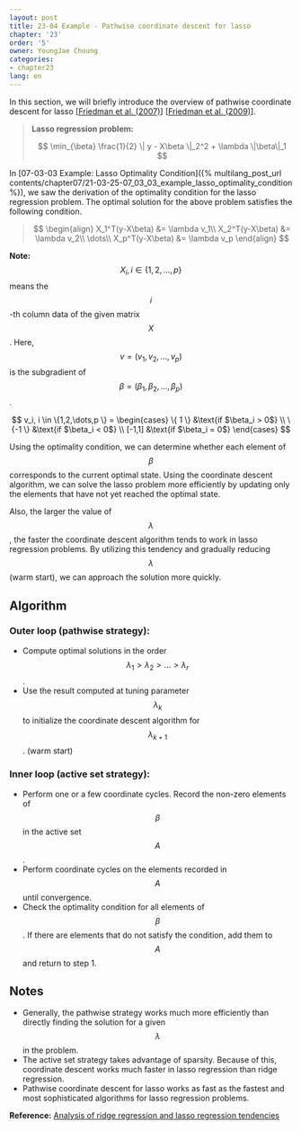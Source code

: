 ```yaml
---
layout: post
title: 23-04 Example - Pathwise coordinate descent for lasso
chapter: '23'
order: '5'
owner: YoungJae Choung
categories:
- chapter23
lang: en
---
```


In this section, we will briefly introduce the overview of pathwise coordinate descent for lasso [[Friedman et al. (2007)](https://arxiv.org/pdf/0708.1485.pdf)] [[Friedman et al. (2009)](https://www.jstatsoft.org/article/view/v033i01/v33i01.pdf)].

>**Lasso regression problem:**
>
>$$
>\min_{\beta} \frac{1}{2} \| y - X\beta \|_2^2 + \lambda \|\beta\|_1
>$$

In [07-03-03 Example: Lasso Optimality Condition]({% multilang_post_url contents/chapter07/21-03-25-07_03_03_example_lasso_optimality_condition %}), we saw the derivation of the optimality condition for the lasso regression problem. The optimal solution for the above problem satisfies the following condition.

>$$
>\begin{align}
>X_1^T(y-X\beta) &= \lambda v_1\\
>X_2^T(y-X\beta) &= \lambda v_2\\
>\dots\\
>X_p^T(y-X\beta) &= \lambda v_p
>\end{align}
>$$

**Note:** $$X_i, i \in \{1,2,…,p\}$$ means the $$i$$-th column data of the given matrix $$X$$. Here, $$v=(v_1,v_2,\dots,v_p)$$ is the subgradient of $$\beta=(\beta_1,\beta_2,\dots,\beta_p)$$.

$$
v_i, i \in \{1,2,\dots,p \} = \begin{cases}
\{ 1 \} &\text{if $\beta_i > 0$} \\
\{-1 \} &\text{if $\beta_i < 0$} \\
[-1,1] &\text{if $\beta_i = 0$}
\end{cases}
$$

Using the optimality condition, we can determine whether each element of $$\beta$$ corresponds to the current optimal state. Using the coordinate descent algorithm, we can solve the lasso problem more efficiently by updating only the elements that have not yet reached the optimal state.

Also, the larger the value of $$\lambda$$, the faster the coordinate descent algorithm tends to work in lasso regression problems. By utilizing this tendency and gradually reducing $$\lambda$$ (warm start), we can approach the solution more quickly.

## Algorithm

### Outer loop (pathwise strategy):
* Compute optimal solutions in the order $$\lambda_1 > \lambda_2 > \dots > \lambda_r$$.
* Use the result computed at tuning parameter $$\lambda_k$$ to initialize the coordinate descent algorithm for $$\lambda_{k+1}$$. (warm start)

### Inner loop (active set strategy):
* Perform one or a few coordinate cycles. Record the non-zero elements of $$\beta$$ in the active set $$A$$.
* Perform coordinate cycles on the elements recorded in $$A$$ until convergence.
* Check the optimality condition for all elements of $$\beta$$. If there are elements that do not satisfy the condition, add them to $$A$$ and return to step 1.

## Notes

* Generally, the pathwise strategy works much more efficiently than directly finding the solution for a given $$\lambda$$ in the problem.
* The active set strategy takes advantage of sparsity. Because of this, coordinate descent works much faster in lasso regression than ridge regression.
* Pathwise coordinate descent for lasso works as fast as the fastest and most sophisticated algorithms for lasso regression problems.

**Reference:** [Analysis of ridge regression and lasso regression tendencies](https://www.analyticsvidhya.com/blog/2016/01/complete-tutorial-ridge-lasso-regression-python/)